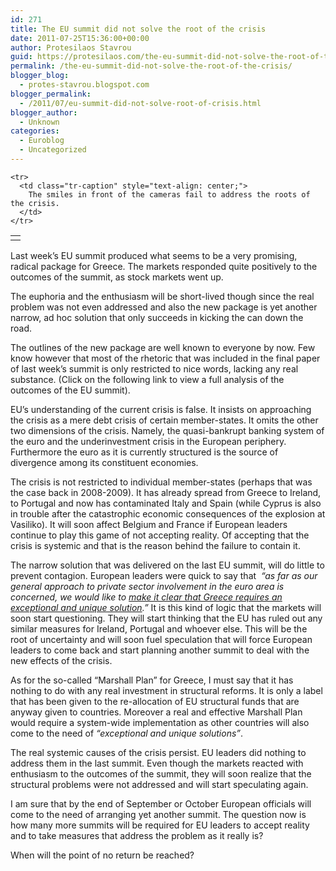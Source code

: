 ```yaml
---
id: 271
title: The EU summit did not solve the root of the crisis
date: 2011-07-25T15:36:00+00:00
author: Protesilaos Stavrou
guid: https://protesilaos.com/the-eu-summit-did-not-solve-the-root-of-the-crisis/
permalink: /the-eu-summit-did-not-solve-the-root-of-the-crisis/
blogger_blog:
  - protes-stavrou.blogspot.com
blogger_permalink:
  - /2011/07/eu-summit-did-not-solve-root-of-crisis.html
blogger_author:
  - Unknown
categories:
  - Euroblog
  - Uncategorized
---
```

<div dir="ltr" style="text-align: left;" trbidi="on">
  <table align="center" cellpadding="0" cellspacing="0" class="tr-caption-container" style="margin-left: auto; margin-right: auto; text-align: center;">
    <tr>
      <td style="text-align: center;">
      </td>
    </tr>
    
    <tr>
      <td class="tr-caption" style="text-align: center;">
        The smiles in front of the cameras fail to address the roots of the crisis.
      </td>
    </tr>
  </table>
  
  <p>
    Last week&#8217;s EU summit produced what seems to be a very promising, radical package for Greece. The markets responded quite positively to the outcomes of the summit, as stock markets went up.
  </p>
  
  <p>
    The euphoria and the enthusiasm will be short-lived though since the real problem was not even addressed and also the new package is yet another narrow, ad hoc solution that only succeeds in kicking the can down the road.
  </p>
  
  <p>
    The outlines of the new package are well known to everyone by now. Few know however that most of the rhetoric that was included in the final paper of last week&#8217;s summit is only restricted to nice words, lacking any real substance. (Click on the following link to view a full analysis of the outcomes of the EU summit).
  </p>
  
  <p>
    EU&#8217;s understanding of the current crisis is false. It insists on approaching the crisis as a mere debt crisis of certain member-states. It omits the other two dimensions of the crisis. Namely, the quasi-bankrupt banking system of the euro and the underinvestment crisis in the European periphery. Furthermore the euro as it is currently structured is the source of divergence among its constituent economies.
  </p>
  
  <p>
    The crisis is not restricted to individual member-states (perhaps that was the case back in 2008-2009). It has already spread from Greece to Ireland, to Portugal and now has contaminated Italy and Spain (while Cyprus is also in trouble after the catastrophic economic consequences of the explosion at Vasiliko). It will soon affect Belgium and France if European leaders continue to play this game of not accepting reality. Of accepting that the crisis is systemic and that is the reason behind the failure to contain it.
  </p>
  
  <p>
    The narrow solution that was delivered on the last EU summit, will do little to prevent contagion. European leaders were quick to say that&nbsp; <i>&#8220;as far as our general approach to private sector involvement in the euro area is concerned, we would like to <u>make it clear that Greece requires an exceptional and unique solution</u>.&#8221;</i> It is this kind of logic that the markets will soon start questioning. They will start thinking that the EU has ruled out any similar measures for Ireland, Portugal and whoever else. This will be the root of uncertainty and will soon fuel speculation that will force European leaders to come back and start planning another summit to deal with the new effects of the crisis.
  </p>
  
  <p>
    As for the so-called &#8220;Marshall Plan&#8221; for Greece, I must say that it has nothing to do with any real investment in structural reforms. It is only a label that has been given to the re-allocation of EU structural funds that are anyway given to countries. Moreover a real and effective Marshall Plan would require a system-wide implementation as other countries will also come to the need of <i>&#8220;exceptional and unique solutions&#8221;</i>.
  </p>
  
  <p>
    The real systemic causes of the crisis persist. EU leaders did nothing to address them in the last summit. Even though the markets reacted with enthusiasm to the outcomes of the summit, they will soon realize that the structural problems were not addressed and will start speculating again.
  </p>
  
  <p>
    I am sure that by the end of September or October European officials will come to the need of arranging yet another summit. The question now is how many more summits will be required for EU leaders to accept reality and to take measures that address the problem as it really is?
  </p>
  
  <p>
    When will the point of no return be reached?
  </p>
</div>